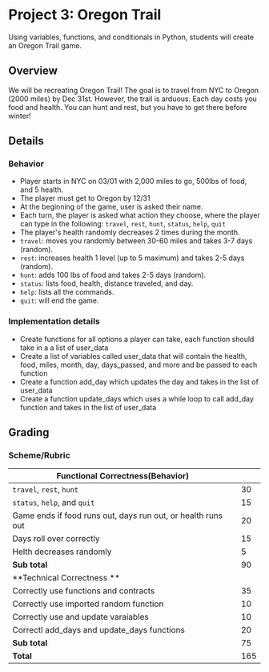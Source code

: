 # Project 3: Oregon Trail

Using variables, functions, and conditionals in Python, students will create an Oregon Trail game. 

## Overview
We will be recreating Oregon Trail! The goal is to travel from NYC to Oregon (2000 miles) by Dec 31st. However, the trail is arduous. Each day costs you food and health. You can hunt and rest, but you have to get there before winter! 

## Details 
### Behavior 
* Player starts in NYC on 03/01 with 2,000 miles to go, 500lbs of food, and 5 health. 
* The player must get to Oregon by 12/31
* At the beginning of the game, user is asked their name.
* Each turn, the player is asked what action they choose, where the player can type in the following: `travel`, `rest`, `hunt`, `status`, `help`, `quit`
* The player's health randomly decreases 2 times during the month. 
* `travel`: moves you randomly between 30-60 miles and takes 3-7 days (random).
* `rest`: increases health 1 level (up to 5 maximum) and takes 2-5 days (random).
* `hunt`: adds 100 lbs of food and takes 2-5 days (random).
* `status`: lists food, health, distance traveled, and day.
* `help`: lists all the commands.
* `quit`: will end the game.

### Implementation details 
* Create functions for all options a player can take, each function should take in a a list of user_data
* Create a list of variables called user_data that will contain the health, food, miles, month, day, days_passed, and more and be passed to each function
* Create a function add_day which updates the day and takes in the list of user_data
* Create a function update_days which uses a while loop to call add_day function and takes in the list of user_data

## Grading 
### Scheme/Rubric
| **Functional Correctness(Behavior)**                                |     |
| --------------------------------------------------------------- |-----|
| `travel`, `rest`, `hunt`                                        | 30  |
| `status`, `help`, and `quit`                                    | 15  |
| Game ends if food runs out, days run out, or health runs out    | 20  |
| Days roll over correctly	                                       | 15  | 
| Helth decreases randomly	                                       | 5   | 
| **Sub total**                                                   | 90  |
| **Technical Correctness   **                                    |     |
| Correctly use functions and contracts                           | 35  |
| Correctly use imported random function                          | 10  |
| Correctly use and update varaiables                             | 10  |
| Correctl add_days and update_days functions                     | 20  |
| **Sub total**                                                   | 75  |
| **Total**                                                       | 165 |


